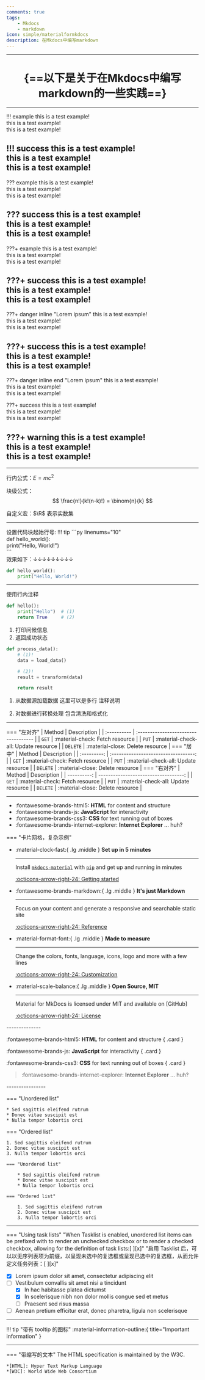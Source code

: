 ```yaml
---
comments: true
tags:
    - Mkdocs
    - markdown
icon: simple/materialformkdocs
description: 在Mkdocs中编写markdown
---
```


-----------------------
# <center>{==以下是关于在Mkdocs中编写markdown的一些实践==}
----------------------

!!! example
    this is a test example! <br>
    this is a test example! <br>
    this is a test example! <br>

!!! success
    this is a test example! <br>
    this is a test example! <br>
    this is a test example! <br>
---
??? example
    this is a test example! <br>
    this is a test example! <br>
    this is a test example! <br>

??? success
    this is a test example! <br>
    this is a test example! <br>
    this is a test example! <br>
---
???+ example
    this is a test example! <br>
    this is a test example! <br>
    this is a test example! <br>

???+ success
    this is a test example! <br>
    this is a test example! <br>
    this is a test example! <br>
---
???+ danger inline "Lorem ipsum"
    this is a test example! <br>
    this is a test example! <br>
    this is a test example! <br>

???+ success
    this is a test example! <br>
    this is a test example! <br>
    this is a test example! <br>
---
???+ danger inline end "Lorem ipsum"
    this is a test example! <br>
    this is a test example! <br>
    this is a test example! <br>

???+ success 
    this is a test example! <br>
    this is a test example! <br>
    this is a test example! <br>

???+ warning
    this is a test example! <br>
    this is a test example! <br>
    this is a test example! <br>
---










--------------------------

行内公式：$E = mc^2$

块级公式：
$$
\frac{n!}{k!(n-k)!} = \binom{n}{k}
$$

自定义宏：$\R$ 表示实数集


----------------------------------------------------

设置代码块起始行号:
!!! tip
    \```py linenums="10"<br>
    def hello_world():<br>
        print("Hello, World!")<br>
    \```<br>
    效果如下：↓↓↓↓↓↓↓↓↓

```py linenums="10"
def hello_world():
    print("Hello, World!")
```

--------

使用行内注释

```py
def hello():
    print("Hello")  # (1)
    return True     # (2)
```

1. 打印问候信息
2. 返回成功状态

```py
def process_data():
    # (1)!
    data = load_data()

    # (2)!
    result = transform(data)

    return result
```

1. 从数据源加载数据
   这里可以是多行
   注释说明

2. 对数据进行转换处理
   包含清洗和格式化
-------------------------------
=== "左对齐"
    | Method      | Description                          |
    | :---------- | :----------------------------------- |
    | `GET`       | :material-check:     Fetch resource  |
    | `PUT`       | :material-check-all: Update resource |
    | `DELETE`    | :material-close:     Delete resource |
=== "居中"
    | Method      | Description                          |
    | :---------: | :----------------------------------: |
    | `GET`       | :material-check:     Fetch resource  |
    | `PUT`       | :material-check-all: Update resource |
    | `DELETE`    | :material-close:     Delete resource |
=== "右对齐"
    | Method      | Description                          |
    | ----------: | -----------------------------------: |
    | `GET`       | :material-check:     Fetch resource  |
    | `PUT`       | :material-check-all: Update resource |
    | `DELETE`    | :material-close:     Delete resource |

----------------------------

<div class="grid cards" markdown>

- :fontawesome-brands-html5: __HTML__ for content and structure
- :fontawesome-brands-js: __JavaScript__ for interactivity
- :fontawesome-brands-css3: __CSS__ for text running out of boxes
- :fontawesome-brands-internet-explorer: __Internet Explorer__ ... huh?

</div>

=== "卡片网格，复杂示例"
<div class="grid cards" markdown>

-   :material-clock-fast:{ .lg .middle } __Set up in 5 minutes__

    ---

    Install [`mkdocs-material`](#) with [`pip`](#) and get up
    and running in minutes

    [:octicons-arrow-right-24: Getting started](#)

-   :fontawesome-brands-markdown:{ .lg .middle } __It's just Markdown__

    ---

    Focus on your content and generate a responsive and searchable static site

    [:octicons-arrow-right-24: Reference](#)

-   :material-format-font:{ .lg .middle } __Made to measure__

    ---

    Change the colors, fonts, language, icons, logo and more with a few lines

    [:octicons-arrow-right-24: Customization](#)

-   :material-scale-balance:{ .lg .middle } __Open Source, MIT__

    ---

    Material for MkDocs is licensed under MIT and available on [GitHub]

    [:octicons-arrow-right-24: License](#)

</div>
--------------
<div class="grid" markdown>

:fontawesome-brands-html5: __HTML__ for content and structure
{ .card }

:fontawesome-brands-js: __JavaScript__ for interactivity
{ .card }

:fontawesome-brands-css3: __CSS__ for text running out of boxes
{ .card }

> :fontawesome-brands-internet-explorer: __Internet Explorer__ ... huh?

</div>
----------------
<div class="grid" markdown>

=== "Unordered list"

    * Sed sagittis eleifend rutrum
    * Donec vitae suscipit est
    * Nulla tempor lobortis orci

=== "Ordered list"

    1. Sed sagittis eleifend rutrum
    2. Donec vitae suscipit est
    3. Nulla tempor lobortis orci

``` title="Content tabs"
=== "Unordered list"

    * Sed sagittis eleifend rutrum
    * Donec vitae suscipit est
    * Nulla tempor lobortis orci

=== "Ordered list"

    1. Sed sagittis eleifend rutrum
    2. Donec vitae suscipit est
    3. Nulla tempor lobortis orci
```

</div>

----------------

=== "Using task lists"
    "When Tasklist is enabled, unordered list items can be prefixed with to render an unchecked checkbox or to render a checked checkbox, allowing for the definition of task lists:[ ][x]"
    "启用 Tasklist 后，可以以无序列表项为前缀，以呈现未选中的复选框或呈现已选中的复选框，从而允许定义任务列表：[ ][x]"


 - [x] Lorem ipsum dolor sit amet, consectetur adipiscing elit
 - [ ] Vestibulum convallis sit amet nisi a tincidunt
     * [x] In hac habitasse platea dictumst
     * [x] In scelerisque nibh non dolor mollis congue sed et metus
     * [ ] Praesent sed risus massa
 - [ ] Aenean pretium efficitur erat, donec pharetra, ligula non scelerisque

------

!!! tip "带有 tooltip 的图标"
    :material-information-outline:{ title="Important information" }

-----------

=== "带缩写的文本"
    The HTML specification is maintained by the W3C.

    *[HTML]: Hyper Text Markup Language
    *[W3C]: World Wide Web Consortium


